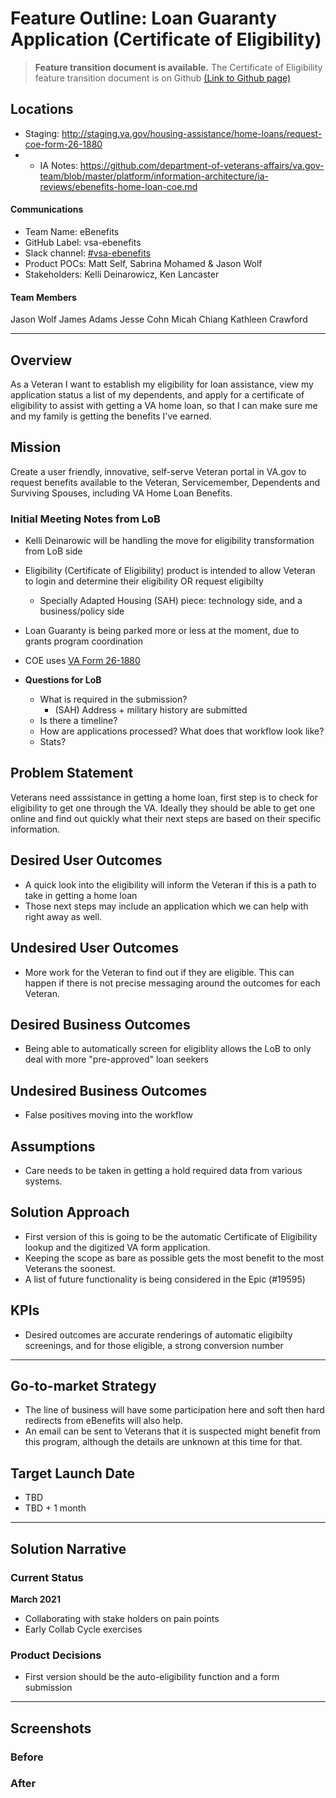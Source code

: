 # Feature Outline: Loan Guaranty Application (Certificate of Eligibility)

>**Feature transition document is available.**
> The Certificate of Eligibility feature transition document is on Github [(Link to Github page)](https://github.com/department-of-veterans-affairs/va.gov-team/tree/master/products/apply-for-home-loan-COE/coe-transition-design.md)


## Locations
- Staging: http://staging.va.gov/housing-assistance/home-loans/request-coe-form-26-1880
- - IA Notes: https://github.com/department-of-veterans-affairs/va.gov-team/blob/master/platform/information-architecture/ia-reviews/ebenefits-home-loan-coe.md

#### Communications
- Team Name: eBenefits
- GitHub Label: vsa-ebenefits
- Slack channel: [#vsa-ebenefits](https://dsva.slack.com/channels/vsa-ebenefits)
- Product POCs: Matt Self, Sabrina Mohamed & Jason Wolf
- Stakeholders: Kelli Deinarowicz, Ken Lancaster

#### Team Members
Jason Wolf
James Adams
Jesse Cohn
Micah Chiang
Kathleen Crawford

---

## Overview
As a Veteran I want to establish my eligibility for loan assistance, view my application status a list of my dependents, and apply for a certificate of eligibility to assist with getting a VA home loan, so that I can make sure me and my family is getting the benefits I've earned.

## Mission
Create a user friendly, innovative, self-serve Veteran portal in VA.gov to request benefits available to the Veteran, Servicemember, Dependents and Surviving Spouses, including VA Home Loan Benefits.

### Initial Meeting Notes from LoB
- Kelli Deinarowic will be handling the move for eligibility transformation from LoB side
- Eligibility (Certificate of Eligibility) product is intended to allow Veteran to login and determine their eligibility OR request eligibilty
  - Specially Adapted Housing (SAH) piece: technology side, and a business/policy side
- Loan Guaranty is being parked more or less at the moment, due to grants program coordination
- COE uses [VA Form 26-1880](https://www.vba.va.gov/pubs/forms/VBA-26-1880-ARE.pdf)

- **Questions for LoB**
  - What is required in the submission?
    - (SAH) Address + military history are submitted
  - Is there a timeline?
  - How are applications processed?  What does that workflow look like?
  - Stats?

## Problem Statement
Veterans need asssistance in getting a home loan, first step is to check for eligibility to get one through the VA.  Ideally they should be able to get one online and find out quickly what their next steps are based on their specific information.

## Desired User Outcomes

- A quick look into the eligibility will inform the Veteran if this is a path to take in getting a home loan
- Those next steps may include an application which we can help with right away as well.

## Undesired User Outcomes
- More work for the Veteran to find out if they are eligible.  This can happen if there is not precise messaging around the outcomes for each Veteran.

## Desired Business Outcomes
- Being able to automatically screen for eligiblity allows the LoB to only deal with more "pre-approved" loan seekers

## Undesired Business Outcomes
- False positives moving into the workflow

## Assumptions
- Care needs to be taken in getting a hold required data from various systems.

## Solution Approach

- First version of this is going to be the automatic Certificate of Eligibility lookup and the digitized VA form application.
- Keeping the scope as bare as possible gets the most benefit to the most Veterans the soonest.
- A list of future functionality is being considered in the Epic (#19595)

## KPIs
- Desired outcomes are accurate renderings of  automatic eligibilty screenings, and for those eligible, a strong conversion number
---

## Go-to-market Strategy
- The line of business will have some participation here and soft then hard redirects from eBenefits will also help.
- An email can be sent to Veterans that it is suspected might benefit from this program, although the details are unknown at this time for that.

## Target Launch Date
- TBD
- TBD + 1 month

---

## Solution Narrative
### Current Status
**March 2021**
- Collaborating with stake holders on pain points
- Early Collab Cycle exercises

### Product Decisions
- First version should be the auto-eligibility function and a form submission
---

## Screenshots

### Before

### After
